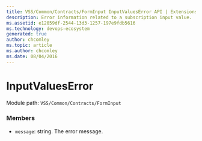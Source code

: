 ```yaml
---
title: VSS/Common/Contracts/FormInput InputValuesError API | Extensions for Azure DevOps Services
description: Error information related to a subscription input value.
ms.assetid: e12059df-2544-13d3-1257-197e9fdb5616
ms.technology: devops-ecosystem
generated: true
author: chcomley
ms.topic: article
ms.author: chcomley
ms.date: 08/04/2016
---
```


# InputValuesError

Module path: `VSS/Common/Contracts/FormInput`

### Members

* `message`: string. The error message.
